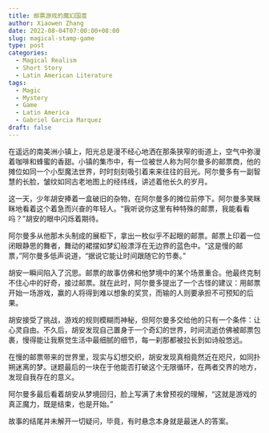 ```yaml
---
title: 邮票游戏的魔幻国度
author: Xiaowen Zhang
date: 2022-08-04T07:00:00+08:00
slug: magical-stamp-game
type: post
categories:
  - Magical Realism
  - Short Story
  - Latin American Literature
tags:
  - Magic
  - Mystery
  - Game
  - Latin America
  - Gabriel Garcia Marquez
draft: false
---
```


在遥远的南美洲小镇上，阳光总是漫不经心地洒在那条狭窄的街道上，空气中弥漫着咖啡和蜂蜜的香甜。小镇的集市中，有一位被世人称为阿尔曼多的邮票商，他的摊位如同一个小型魔法世界，时时刻刻吸引着来来往往的目光。阿尔曼多有一副智慧的长脸，皱纹如同古老地图上的经纬线，讲述着他长久的岁月。

这一天，少年胡安捧着一盒破旧的杂物，在阿尔曼多的摊位前停下。阿尔曼多笑眯眯地看着这个着急而兴奋的年轻人。“我听说你这里有种特殊的邮票，我能看看吗？”胡安的眼中闪烁着期待。

阿尔曼多从他那木头制成的展柜下，拿出一枚似乎不起眼的邮票。邮票上印着一位闭眼静思的舞者，舞动的裙摆如梦幻般漂浮在无边界的蓝色中。“这是慢的邮票，”阿尔曼多低声说道，“据说它能让时间跟随它的节奏。”

胡安一瞬间陷入了沉思。邮票的故事仿佛和他梦境中的某个场景重合。他最终克制不住心中的好奇，接过邮票。就在此时，阿尔曼多提出了一个古怪的建议：用邮票开始一场游戏，赢的人将得到难以想象的奖赏，而输的人则要承担不可预知的后果。

胡安接受了挑战，游戏的规则模糊而神秘，但阿尔曼多交给他的只有一个条件：让心灵自由。不久后，胡安发现自己置身于一个奇幻的世界，时间流逝仿佛被邮票包裹，慢得能让我察觉生活中最细腻的细节，每一刹那都被拉长到如诗般悠远。

在慢的邮票带来的世界里，现实与幻想交织，胡安发现真相竟然近在咫尺，如同扑朔迷离的梦。谜题最后的一块在于他能否打破这个无限循环，在两者交界的地方，发现自我存在的意义。

阿尔曼多最后看着胡安从梦境回归，脸上写满了未曾预视的理解，“这就是游戏的真正魔力，既是结束，也是开始。”

故事的结尾并未解开一切疑问，毕竟，有时悬念本身就是最迷人的答案。